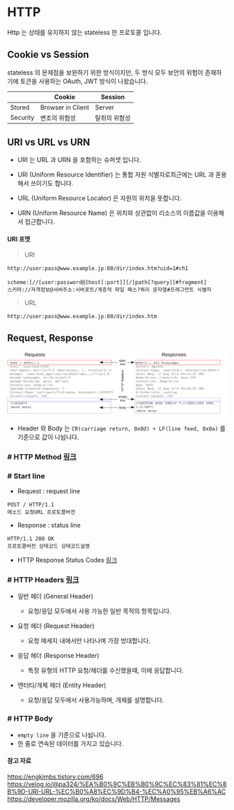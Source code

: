 # HTTP

Http 는 상태를 유지하지 않는 stateless 한 프로토콜 입니다.

## Cookie vs Session  
stateless 의 문제점을 보완하기 위한 방식이지만, 두 방식 모두 보안의 위험이 존재하기에 토큰을 사용하는 OAuth, JWT 방식이 나왔습니다.  

|          | Cookie            | Session       |
| -------- | ----------------- | ------------- |
| Stored   | Browser in Client | Server        |
| Security | 변조의 위험성     | 탈취의 위험성 |

## URI vs URL vs URN

- URI 는 URL 과 URN 을 포함하는 슈퍼셋 입니다.

- URI (Uniform Resource Identifier) 는 통합 자원 식별자로최근에는 URL 과 혼용해서 쓰이기도 합니다.
- URL (Uniform Resource Locator) 은 자원의 위치을 뜻합니다.
- URN (Uniform Resource Name) 은 위치와 상관없이 리소스의 이름값을 이용해서 접근합니다.

#### URI 포맷

> URI
```
http://user:pass@www.example.jp:80/dir/index.htm?uid=1#ch1

scheme:[//[user:password@]host[:port]][/]path[?query][#fragment]
스키마://자격정보@서버주소:서버포트/계층적 파일 패스?쿼리 문자열#프래그먼트 식별자
```
> URL
```
http://user:pass@www.example.jp:80/dir/index.htm 
```

## Request, Response
![](../image/CS/Http%20Reqeust_Response.png)

- Header 와 Body 는  `CR(carriage return, 0x0d) + LF(line feed, 0x0a)` 를 기준으로 값이 나뉩니다.

### # HTTP Method [링크](https://github.com/Hyune-c/TIL/blob/master/CS/HTTP%20Method.md)

### # Start line
- Request : request line
```
POST / HTTP/1.1
메소드 요청URL 프로토콜버전
```

- Response : status line
```
HTTP/1.1 200 OK 
프로토콜버전 상태코드 상태코드설명
```

- HTTP Response Status Codes  [링크](https://github.com/Hyune-c/TIL/blob/master/CS/HTTP%20Response%20Status%20Codes.md)

### # HTTP Headers [링크](https://github.com/Hyune-c/TIL/blob/master/CS/HTTP%20Headers.md)
- 일반 헤더 (General Header)
    - 요청/응답 모두에서 사용 가능한 일반 목적의 항목입니다.
    
- 요청 헤더 (Request Header)
    - 요청 메세지 내에서만 나타나며 가장 방대합니다.

- 응답 헤더 (Response Header)
    - 특정 유형의 HTTP 요청/헤더를 수신했을때, 이에 응답합니다.

- 엔터티/개체 헤더 (Entity Header) 
    - 요청/응답 모두에서 사용가능하며, 개체를 설명합니다.

### # HTTP Body
- `empty line` 을 기준으로 나뉩니다.
- 한 줄로 연속된 데이터를 가지고 있습니다. 

#### 참고 자료
https://engkimbs.tistory.com/696  
https://velog.io/@pa324/%EA%B0%9C%EB%B0%9C%EC%83%81%EC%8B%9D-URI-URL-%EC%B0%A8%EC%9D%B4-%EC%A0%95%EB%A6%AC  
https://developer.mozilla.org/ko/docs/Web/HTTP/Messages
